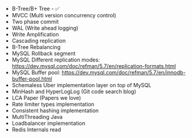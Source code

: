 - B-Tree/B+ Tree - ✅
- MVCC (Multi version concurrency control)
- Two phase commit
- WAL (Write ahead logging)
- Write Amplification
- Cascading replication
- B-Tree Rebalancing
- MySQL Rollback segment
- MySQL Different replication modes: https://dev.mysql.com/doc/refman/5.7/en/replication-formats.html
- MySQL Buffer pool: https://dev.mysql.com/doc/refman/5.7/en/innodb-buffer-pool.html
- Schemaless Uber implementation layer on top of MySQL
- MinHash and HyperLogLog (Git code search blog)
- LCA Paper (Papers we love)
- Rate limiter types implementation
- Consistent hashing implementation
- MultiThreading Java
- Loadbalancer implementation
- Redis Internals read